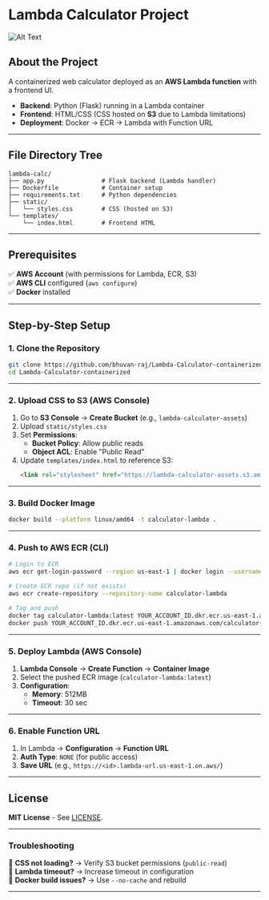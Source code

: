 
# **Lambda Calculator Project**  
![Alt Text](https://your-image-url.com/image.png)


## **About the Project**  
A containerized web calculator deployed as an **AWS Lambda function** with a frontend UI.  
- **Backend**: Python (Flask) running in a Lambda container  
- **Frontend**: HTML/CSS (CSS hosted on **S3** due to Lambda limitations)  
- **Deployment**: Docker → ECR → Lambda with Function URL  

---

## **File Directory Tree**  
```
lambda-calc/  
├── app.py                # Flask backend (Lambda handler)  
├── Dockerfile            # Container setup  
├── requirements.txt      # Python dependencies  
├── static/  
│   └── styles.css        # CSS (hosted on S3)  
└── templates/  
    └── index.html        # Frontend HTML  
```

---

## **Prerequisites**  
✅ **AWS Account** (with permissions for Lambda, ECR, S3)  
✅ **AWS CLI** configured (`aws configure`)  
✅ **Docker** installed  

---

## **Step-by-Step Setup**  

### **1. Clone the Repository**  
```bash
git clone https://github.com/bhuvan-raj/Lambda-Calculator-containerized.git
cd Lambda-Calculator-containerized
```

---

### **2. Upload CSS to S3 (AWS Console)**  
1. Go to **S3 Console** → **Create Bucket** (e.g., `lambda-calculator-assets`)  
2. Upload `static/styles.css`  
3. Set **Permissions**:  
   - **Bucket Policy**: Allow public reads  
   - **Object ACL**: Enable "Public Read"  
4. Update `templates/index.html` to reference S3:  
   ```html
   <link rel="stylesheet" href="https://lambda-calculator-assets.s3.amazonaws.com/styles.css">
   ```

---

### **3. Build Docker Image**  
```bash
docker build --platform linux/amd64 -t calculator-lambda .
```

---

### **4. Push to AWS ECR (CLI)**  
```bash
# Login to ECR
aws ecr get-login-password --region us-east-1 | docker login --username AWS --password-stdin YOUR_ACCOUNT_ID.dkr.ecr.us-east-1.amazonaws.com

# Create ECR repo (if not exists)
aws ecr create-repository --repository-name calculator-lambda

# Tag and push
docker tag calculator-lambda:latest YOUR_ACCOUNT_ID.dkr.ecr.us-east-1.amazonaws.com/calculator-lambda:latest
docker push YOUR_ACCOUNT_ID.dkr.ecr.us-east-1.amazonaws.com/calculator-lambda:latest
```

---

### **5. Deploy Lambda (AWS Console)**  
1. **Lambda Console** → **Create Function** → **Container Image**  
2. Select the pushed ECR image (`calculator-lambda:latest`)  
3. **Configuration**:  
   - **Memory**: 512MB  
   - **Timeout**: 30 sec  

---

### **6. Enable Function URL**  
1. In Lambda → **Configuration** → **Function URL**  
2. **Auth Type**: `NONE` (for public access)  
3. **Save URL** (e.g., `https://<id>.lambda-url.us-east-1.on.aws/`)  

---

## **License**  
**MIT License** - See [LICENSE](LICENSE).  

---

### **Troubleshooting**  
🔹 **CSS not loading?** → Verify S3 bucket permissions (`public-read`)  
🔹 **Lambda timeout?** → Increase timeout in configuration  
🔹 **Docker build issues?** → Use `--no-cache` and rebuild  

---
